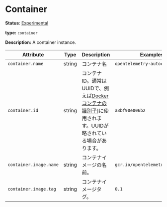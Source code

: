 # Container

**Status**: [Experimental](../../document-status.md)

**type:** `container`

**Description:** A container instance.

<!-- semconv container -->
| Attribute  | Type | Description  | Examples  | Required |
|---|---|---|---|---|
| `container.name` | string | コンテナ名 | `opentelemetry-autoconf` | No |
| `container.id` | string | コンテナID。通常はUUIDで、例えば[Dockerコンテナの識別子](https://docs.docker.com/engine/reference/run/#container-identification)]に使用されます。UUIDが略されている場合があります。 | `a3bf90e006b2` | No |
| `container.image.name` | string | コンテナイメージの名前。 | `gcr.io/opentelemetry/operator` | No |
| `container.image.tag` | string | コンテナイメージタグ。 | `0.1` | No |
<!-- endsemconv -->
